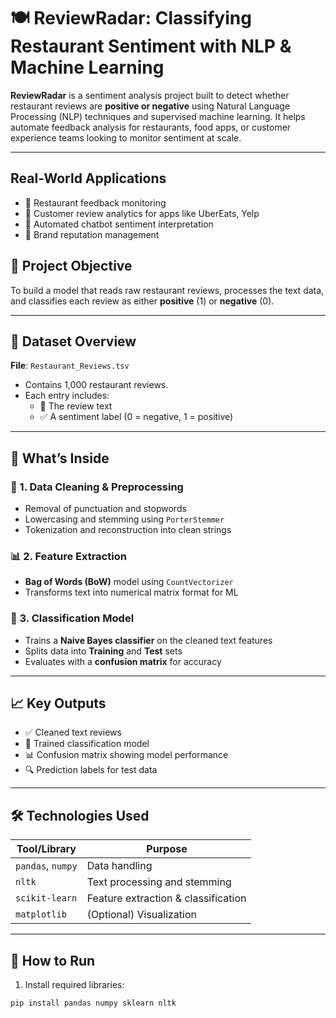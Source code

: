 # 🍽️ ReviewRadar: Classifying Restaurant Sentiment with NLP & Machine Learning

**ReviewRadar** is a sentiment analysis project built to detect whether restaurant reviews are **positive or negative** using Natural Language Processing (NLP) techniques and supervised machine learning. It helps automate feedback analysis for restaurants, food apps, or customer experience teams looking to monitor sentiment at scale.

---

## Real-World Applications
- 🍔 Restaurant feedback monitoring
- 📲 Customer review analytics for apps like UberEats, Yelp
- 🤖 Automated chatbot sentiment interpretation
- 🧾 Brand reputation management

## 🎯 Project Objective

To build a model that reads raw restaurant reviews, processes the text data, and classifies each review as either **positive** (1) or **negative** (0).

---

## 📁 Dataset Overview

**File**: `Restaurant_Reviews.tsv`  
- Contains 1,000 restaurant reviews.
- Each entry includes:
  - 📝 The review text
  - ✅ A sentiment label (0 = negative, 1 = positive)

---

## 🧠 What’s Inside

### 🧹 1. Data Cleaning & Preprocessing
- Removal of punctuation and stopwords
- Lowercasing and stemming using `PorterStemmer`
- Tokenization and reconstruction into clean strings

### 📊 2. Feature Extraction
- **Bag of Words (BoW)** model using `CountVectorizer`
- Transforms text into numerical matrix format for ML

### 🧪 3. Classification Model
- Trains a **Naive Bayes classifier** on the cleaned text features
- Splits data into **Training** and **Test** sets
- Evaluates with a **confusion matrix** for accuracy

---

## 📈 Key Outputs

- ✅ Cleaned text reviews
- 🧠 Trained classification model
- 📊 Confusion matrix showing model performance
- 🔍 Prediction labels for test data

---

## 🛠️ Technologies Used

| Tool/Library         | Purpose                         |
|----------------------|---------------------------------|
| `pandas`, `numpy`    | Data handling                   |
| `nltk`               | Text processing and stemming    |
| `scikit-learn`       | Feature extraction & classification |
| `matplotlib`         | (Optional) Visualization        |

---

## 🚀 How to Run

1. Install required libraries:
```bash
pip install pandas numpy sklearn nltk
